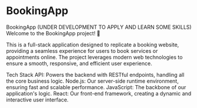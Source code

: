 # BookingApp

BookingApp (UNDER DEVELOPMENT TO APPLY AND LEARN SOME SKILLS)
Welcome to the BookingApp project! 🎉

This is a full-stack application designed to replicate a booking website, providing a seamless experience for users to book services or appointments online. The project leverages modern web technologies to ensure a smooth, responsive, and efficient user experience.

Tech Stack
API: Powers the backend with RESTful endpoints, handling all the core business logic.
Node.js: Our server-side runtime environment, ensuring fast and scalable performance.
JavaScript: The backbone of our application's logic.
React: Our front-end framework, creating a dynamic and interactive user interface.
